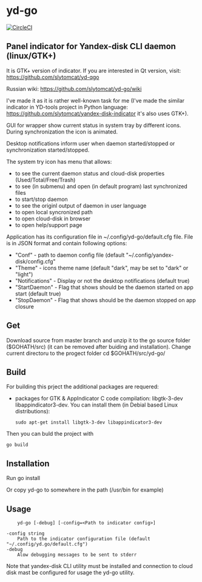 # yd-go 
[![CircleCI](https://circleci.com/gh/slytomcat/yd-go.svg?style=svg)](https://circleci.com/gh/slytomcat/yd-go)
## Panel indicator for Yandex-disk CLI daemon (linux/GTK+)


It is GTK+ version of indicator. If you are interested in Qt version, visit: https://github.com/slytomcat/yd-qgo

Russian wiki: https://github.com/slytomcat/yd-go/wiki

I've made it as it is rather well-known task for me (I've made the similar indicator in YD-tools project in Python language: https://github.com/slytomcat/yandex-disk-indicator it's also uses GTK+).

GUI for wrapper show current status in system tray by different icons. During synchronization the icon is animated. 

Desktop notifications inform user when daemon started/stopped or synchronization started/stopped.

The system try icon has menu that allows:
  - to see the current daemon status and cloud-disk properties (Used/Total/Free/Trash)
  - to see (in submenu) and open (in default program) last synchronized files 
  - to start/stop daemon
  - to see the originl output of daemon in user language
  - to open local syncronized path
  - to open cloud-disk in browser
  - to open help/support page

Application has its configuration file in ~/.config/yd-go/default.cfg file. File is in JSON format and contain following options:
  - "Conf" - path to daemon config file (default "~/.config/yandex-disk/config.cfg"
  - "Theme" - icons theme name (default "dark", may be set to "dark" or "light")
  - "Notifications" - Display or not the desktop notifications (default true)
  - "StartDaemon" - Flag that shows should be the daemon started on app start (default true)
  - "StopDaemon" - Flag that shows should be the daemon stopped on app closure

## Get
Download source from master branch and unzip it to the go source folder ($GOHATH/src) (it can be removed after buiding and installation).
Change current directoru to the progect folder 
    cd $GOHATH/src/yd-go/

## Build 
For building this prject the additional packages are requered:
- packages for GTK & AppIndicator C code compilation: libgtk-3-dev libappindicator3-dev. You can install them (in Debial based Linux distributions):

    `sudo apt-get install libgtk-3-dev libappindicator3-dev`

Then you can buld the project with 

    go build

## Installation
Run 
    go install

Or copy yd-go to somewhere in the path (/usr/bin for example)

## Usage
		yd-go [-debug] [-config=<Path to indicator config>]

	-config string
		Path to the indicator configuration file (default "~/.config/yd.go/default.cfg")
	-debug
		Alow debugging messages to be sent to stderr


Note that yandex-disk CLI utility must be installed and connection to cloud disk mast be configured for usage the yd-go utility.
